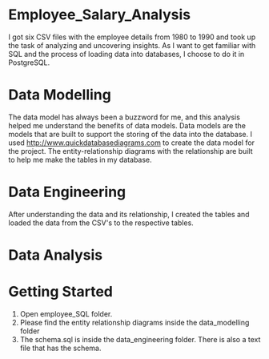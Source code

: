 # Employee_Salary_Analysis

I got six CSV files with the employee details from 1980 to 1990 and took up the task of analyzing and uncovering insights. As I want to get familiar with SQL and the process of loading data into databases, I choose to do it in PostgreSQL.

# Data Modelling
The data model has always been a buzzword for me, and this analysis helped me understand the benefits of data models. Data models are the models that are built to support the storing of the data into the database. I used  http://www.quickdatabasediagrams.com to create the data model for the project. The entity-relationship diagrams with the relationship are built to help me make the tables in my database.

# Data Engineering
After understanding the data and its relationship, I created the tables and loaded the data from the CSV's to the respective tables.

# Data Analysis



# Getting Started

1. Open employee_SQL folder.
2. Please find the entity relationship diagrams inside the data_modelling folder
3. The schema.sql is inside the data_engineering folder. There is also a text file that has the schema.



